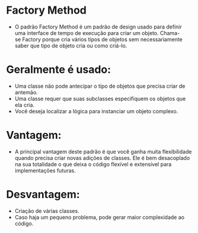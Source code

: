 # Factory Method

- O padrão Factory Method é um padrão de design usado para definir uma interface de tempo de execução para criar um objeto. Chama-se Factory porque cria vários tipos de objetos sem necessariamente saber que tipo de objeto cria ou como criá-lo.

# Geralmente é usado:

- Uma classe não pode antecipar o tipo de objetos que precisa criar de antemão.
- Uma classe requer que suas subclasses especifiquem os objetos que ela cria.
- Você deseja localizar a lógica para instanciar um objeto complexo.

# Vantagem:

- A principal vantagem deste padrão é que você ganha muita flexibilidade quando precisa criar novas adições de classes. Ele é bem desacoplado na sua totalidade o que deixa o código flexível e extensível para implementações futuras.

# Desvantagem: 

- Criação de várias classes.
- Caso haja um pequeno problema, pode gerar maior complexidade ao código.





